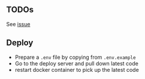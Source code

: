 ## TODOs

See [issue](https://github.com/sophiahuxh/wmb/issues)

## Deploy

- Prepare a `.env` file by copying from `.env.example`
- Go to the deploy server and pull down latest code
- restart docker container to pick up the latest code